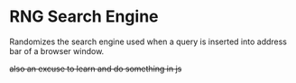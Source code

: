 # RNG Search Engine

Randomizes the search engine used when a query is inserted into address bar of a browser window.

~~also an excuse to learn and do something in js~~
